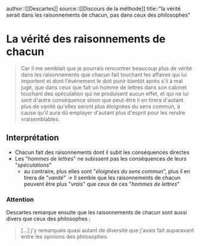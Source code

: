 author::[[Descartes]]
source::[[Discours de la méthode]]
title::"la vérité serait dans les raisonnements de chacun, pas dans ceux des philosophes"
# La vérité des raisonnements de chacun

> Car il me semblait que je pourrais rencontrer beaucoup plus de vérité dans les raisonnements que chacun fait touchant les affaires qui lui importent et dont l'événement le doit punir bientôt après s'il à mal jugé, que dans ceux que fait un homme de lettres dans son cabinet touchant des spéculation qui ne produisent aucun effet, et qui ne lui sont d'autre conséquence sinon que peut-être il en tirera d'autant plus de vanité qu'elles seront plus éloignées du sens commun, à cause qu'il aura dû employer d'autant plus d'esprit pour les rendre vraisemblables.


## Interprétation

 - Chacun fait des raisonnements dont il subit les conséquences directes
 - Les "_hommes de lettres_" ne subissent pas les conséquences de leurs "_spéculations_"
     - au contraire, plus elles sont "_éloignées du sens commun_", plus il en tirera de "_vanité_"
 -> Il semble que les raisonnements de chacun peuvent être plus "_vrais_" que ceux de ces "_hommes de lettres_"

### Attention

Descartes remarque ensuite que les raisonnements de chacun sont aussi divers que ceux des philosophes :

> [...] j'y remarquais quasi autant de diversité que j'avais fait auparavant entre les opinions des philosophes.

